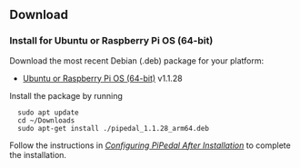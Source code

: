 ## Download

### Install for Ubuntu or Raspberry Pi OS (64-bit)

Download the most recent Debian (.deb) package for your platform:

- [Ubuntu or Raspberry Pi OS (64-bit)](https://github.com/rerdavies/pipedal/releases/download/v1.1.28/pipedal_1.1.28_arm64.deb) v1.1.28

Install the package by running 

```
  sudo apt update
  cd ~/Downloads  
  sudo apt-get install ./pipedal_1.1.28_arm64.deb
```

Follow the instructions in [_Configuring PiPedal After Installation_](https://rerdavies.github.io/pipedal/Configuring.html) to complete the installation.
